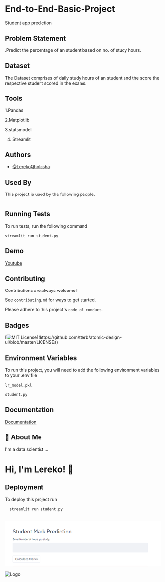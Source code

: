 # End-to-End-Basic-Project
Student app prediction
## Problem Statement
.Predict the percentage of an student based on no. of study hours.

## Dataset
The Dataset comprises of daily study hours of an student and the score the respective student scored in the exams.

## Tools
1.Pandas

2.Matplotlib

3.statsmodel


4. Streamlit




## Authors

- [@LerekoQholosha](https://github.com/lerekoqholosha)


## Used By

This project is used by the following people:

```

````


## Running Tests

To run tests, run the following command

```bash
streamlit run student.py
```



## Demo

[Youtube](https://youtu.be/1KoUKx2Wvg4)


## Contributing

Contributions are always welcome!

See `contributing.md` for ways to get started.

Please adhere to this project's `code of conduct`.


## Badges



[![MIT License](https://img.shields.io/apm/l/atomic-design-ui.svg?)](https://github.com/tterb/atomic-design-ui/blob/master/LICENSEs)



## Environment Variables

To run this project, you will need to add the following environment variables to your .env file

`lr_model.pkl`

`student.py`



## Documentation

[Documentation](https://youtu.be/1KoUKx2Wvg4)


## 🚀 About Me
I'm a data scientist ...


# Hi, I'm Lereko! 👋


## Deployment

To deploy this project run

```bash
  streamlit run student.py
  
```
![name-of-you-image](https://github.com/lerekoqholosha/End-to-End-Basic-Project/blob/master/images/stfd.PNG?raw=true)


![Logo](https://camo.githubusercontent.com/62da68eb62b1e5f175f7d1f0191dd89a653d7908feb22d37d4a0ab07365d6791/68747470733a2f2f6d656469612e67697068792e636f6d2f6d656469612f4d3967624264396e6244724f5475314d71782f67697068792e676966)


